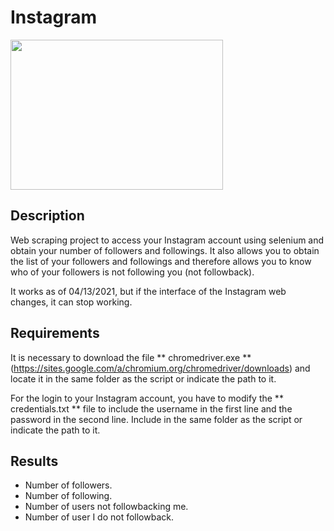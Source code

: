 # Instagram

<p>
    <img src="https://i.blogs.es/759769/trucosinstagram/1366_2000.jpg" width="340" height="240" />
</p>

## Description

Web scraping project to access your Instagram account using selenium and obtain your number of followers and followings. It also allows you to obtain the list of your followers and followings and therefore allows you to know who of your followers is not following you (not followback).

It works as of 04/13/2021, but if the interface of the Instagram web changes, it can stop working.

## Requirements

It is necessary to download the file ** chromedriver.exe ** (https://sites.google.com/a/chromium.org/chromedriver/downloads) and locate it in the same folder as the script or indicate the path to it.

For the login to your Instagram account, you have to modify the ** credentials.txt ** file to include the username in the first line and the password in the second line. Include in the same folder as the script or indicate the path to it.

## Results

- Number of followers.
- Number of following.
- Number of users not followbacking me.
- Number of user I do not followback.
